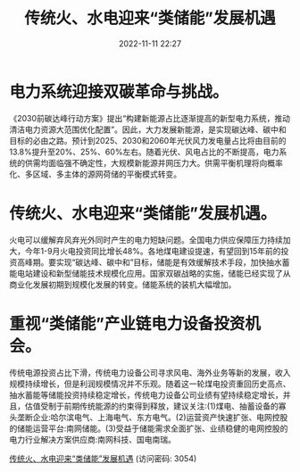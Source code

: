 ﻿---
title: 传统火、水电迎来“类储能”发展机遇
date: 2022-11-11 22:27
tags:
- 电力设备
- 深度分析
updated: 1970-01-01 08:00:00
---

# 电力系统迎接双碳革命与挑战。
《2030前碳达峰行动方案》提出“构建新能源占比逐渐提高的新型电力系统，推动清洁电力资源大范围优化配置”。因此，大力发展新能源，是实现碳达峰、碳中和目标的必由之路。预计到2025、2030和2060年光伏风力发电量占比将由目前的13.8%提升至20%、25%、60%左右。随着光伏、风电占比的不断提高，电力系统的供需均面临强不确定性，大规模新能源并网压力大。供需平衡机理将向概率化、多区域、多主体的源网荷储的平衡模式转变。

# 传统火、水电迎来“类储能”发展机遇。
火电可以缓解弃风弃光外同时产生的电力短缺问题。全国电力供应保障压力持续加大，今年1-9月火电投资同比增长48%。各地煤电建设提速，有望回到15年前的投资高峰期。要实现“碳达峰、碳中和”目标，储能是有效缓解技术手段，加快抽水蓄能电站建设和新型储能技术规模化应用。国家双碳战略的实施，储能已经实现了从商业化发展初期到规模化发展的转变。储能系统的装机大幅增加。
<!-- more -->
# 重视“类储能”产业链电力设备投资机会。
传统电源投资占比下滑，传统电力设备公司寻求风电、海外业务等新的发展，收入规模持续增长，但是利润规模情况并不乐观。随着这一轮煤电投资重回历史高点、抽水蓄能等储能投资持续稳定增长，传统电力设备公司业绩有望持续稳定增长，并且，估值受制于前期传统能源的约束得到释放，建议关注:(1)煤电、抽蓄设备的寡头垄断企业:哈尔滨电气、上海电气、东方电气。(2)运营资产快速扩张、电网控股的储能运营平台:南网储能。(3)受益于储能需求全面扩张、业绩稳健的电网控股的电力行业解决方案供应商:南网科技、国电南瑞。


[传统火、水电迎来“类储能”发展机遇](https://url12.ctfile.com/f/3948612-722976799-2b9266?p=3054)
(访问密码: 3054)
